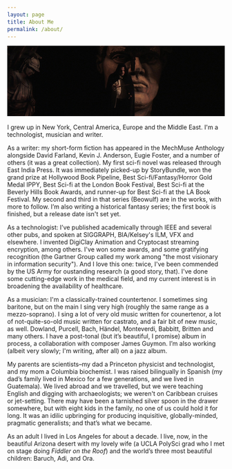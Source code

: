 ```yaml
---
layout: page
title: About Me
permalink: /about/
---
```

![cover](/assets/content/images/2014/Sep/poppea-cape-2.jpg)

I grew up in New York, Central America, Europe and the Middle East. I'm a technologist, musician and writer.


As a writer: my short-form fiction has appeared in the MechMuse Anthology alongside David Farland, Kevin J. Anderson, Eugie Foster, and a number of others (it was a great collection). My first sci-fi novel was released through East India Press. It was immediately picked-up by StoryBundle, won the grand prize at Hollywood Book Pipeline, Best Sci-fi/Fantasy/Horror Gold Medal IPPY, Best Sci-fi at the London Book Festival, Best Sci-fi at the Beverly Hills Book Awards, and runner-up for Best Sci-fi at the LA Book Festival. My second and third in that series (Beowulf) are in the works, with more to follow. I’m also writing a historical fantasy series; the first book is finished, but a release date isn't set yet.

As a technologist: I’ve published academically through IEEE and several other pubs, and spoken at SIGGRAPH, BIA/Kelsey's ILM, VFX and elsewhere. I invented DigiClay Animation and Cryptocast streaming encryption, among others. I've won some awards, and some gratifying recognition (the Gartner Group called my work among "the most visionary in information security"). And I love this one: twice, I've been commended by the US Army for oustanding research (a good story, that). I've done some cutting-edge work in the medical field, and my current interest is in broadening the availability of healthcare.

As a musician: I'm a classically-trained countertenor. I sometimes sing baritone, but on the main I sing very high (roughly the same range as a mezzo-soprano). I sing a lot of very old music written for counertenor, a lot of not-quite-so-old music written for castrato, and a fair bit of new music, as well. Dowland, Purcell, Bach, Händel, Monteverdi, Babbitt, Britten and many others. I have a post-tonal (but it’s beautiful, I promise) album in process, a collaboration with composer James Guymon. I’m also working (albeit very slowly; I'm writing, after all) on a jazz album.


My parents are scientists–my dad a Princeton physicist and technologist, and my mom a Columbia biochemist. I was raised bilingually in Spanish (my dad’s family lived in Mexico for a few generations, and we lived in Guatemala). We lived abroad and we travelled, but we were teaching English and digging with archaeologists; we weren't on Caribbean cruises or jet-setting. There may have been a tarnished silver spoon in the drawer somewhere, but with eight kids in the family, no one of us could hold it for long. It was an idilic upbringing for producing inquisitive, globally-minded, pragmatic generalists; and that’s what we became.

As an adult I lived in Los Angeles for about a decade. I live, now, in the beautiful Arizona desert with my lovely wife (a UCLA PolySci grad who I met on stage doing _Fiddler on the Roof_) and the world’s three most beautiful children: Baruch, Adi, and Ora.

